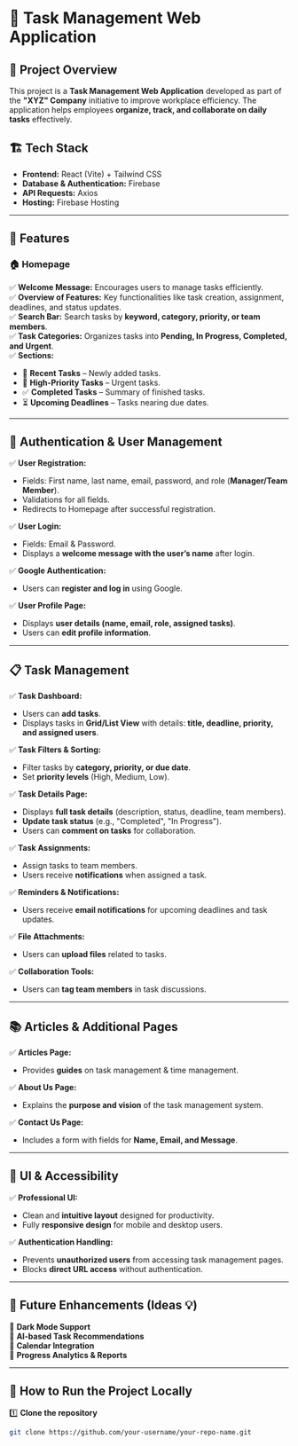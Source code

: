 # 🚀 Task Management Web Application

## 📌 Project Overview  
This project is a **Task Management Web Application** developed as part of the **"XYZ" Company** initiative to improve workplace efficiency. The application helps employees **organize, track, and collaborate on daily tasks** effectively.  

## 🏗️ Tech Stack  
- **Frontend:** React (Vite) + Tailwind CSS  
- **Database & Authentication:** Firebase  
- **API Requests:** Axios  
- **Hosting:** Firebase Hosting  

---

## 🎯 Features  

### 🏠 Homepage  
✅ **Welcome Message:** Encourages users to manage tasks efficiently.  
✅ **Overview of Features:** Key functionalities like task creation, assignment, deadlines, and status updates.  
✅ **Search Bar:** Search tasks by **keyword, category, priority, or team members**.  
✅ **Task Categories:** Organizes tasks into **Pending, In Progress, Completed, and Urgent**.  
✅ **Sections:**  
   - 📌 **Recent Tasks** – Newly added tasks.  
   - 🚨 **High-Priority Tasks** – Urgent tasks.  
   - ✅ **Completed Tasks** – Summary of finished tasks.  
   - ⏳ **Upcoming Deadlines** – Tasks nearing due dates.  

---

## 🔐 Authentication & User Management  
✅ **User Registration:**  
   - Fields: First name, last name, email, password, and role (**Manager/Team Member**).  
   - Validations for all fields.  
   - Redirects to Homepage after successful registration.  

✅ **User Login:**  
   - Fields: Email & Password.  
   - Displays a **welcome message with the user’s name** after login.  

✅ **Google Authentication:**  
   - Users can **register and log in** using Google.  

✅ **User Profile Page:**  
   - Displays **user details (name, email, role, assigned tasks)**.  
   - Users can **edit profile information**.  

---

## 📋 Task Management  

✅ **Task Dashboard:**  
   - Users can **add tasks**.  
   - Displays tasks in **Grid/List View** with details: **title, deadline, priority, and assigned users**.  

✅ **Task Filters & Sorting:**  
   - Filter tasks by **category, priority, or due date**.  
   - Set **priority levels** (High, Medium, Low).  

✅ **Task Details Page:**  
   - Displays **full task details** (description, status, deadline, team members).  
   - **Update task status** (e.g., "Completed", "In Progress").  
   - Users can **comment on tasks** for collaboration.  

✅ **Task Assignments:**  
   - Assign tasks to team members.  
   - Users receive **notifications** when assigned a task.  

✅ **Reminders & Notifications:**  
   - Users receive **email notifications** for upcoming deadlines and task updates.  

✅ **File Attachments:**  
   - Users can **upload files** related to tasks.  

✅ **Collaboration Tools:**  
   - Users can **tag team members** in task discussions.  

---

## 📚 Articles & Additional Pages  

✅ **Articles Page:**  
   - Provides **guides** on task management & time management.  

✅ **About Us Page:**  
   - Explains the **purpose and vision** of the task management system.  

✅ **Contact Us Page:**  
   - Includes a form with fields for **Name, Email, and Message**.  

---

## 🎨 UI & Accessibility  

✅ **Professional UI:**  
   - Clean and **intuitive layout** designed for productivity.  
   - Fully **responsive design** for mobile and desktop users.  

✅ **Authentication Handling:**  
   - Prevents **unauthorized users** from accessing task management pages.  
   - Blocks **direct URL access** without authentication.  

---

## 🌟 Future Enhancements (Ideas 💡)  

🔹 **Dark Mode Support**  
🔹 **AI-based Task Recommendations**  
🔹 **Calendar Integration**  
🔹 **Progress Analytics & Reports**  

---

## 🚀 How to Run the Project Locally  

1️⃣ **Clone the repository**  
```sh
git clone https://github.com/your-username/your-repo-name.git

